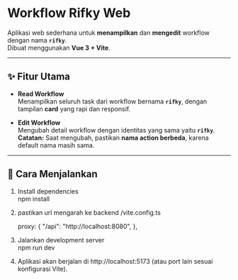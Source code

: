 # Workflow Rifky Web

Aplikasi web sederhana untuk **menampilkan** dan **mengedit** workflow dengan nama **`rifky`**.  
Dibuat menggunakan **Vue 3 + Vite**.

---

## ✨ Fitur Utama

- **Read Workflow**  
  Menampilkan seluruh task dari workflow bernama **`rifky`**, dengan tampilan **card** yang rapi dan responsif.

- **Edit Workflow**  
  Mengubah detail workflow dengan identitas yang sama yaitu **`rifky`**.  
  **Catatan:** Saat mengubah, pastikan **nama action berbeda**, karena default nama masih sama.

---

## 🚀 Cara Menjalankan

1. Install dependencies  
   npm install
2. pastikan url mengarah ke backend /vite.config.ts

   proxy: {
   "/api": "http://localhost:8080",
   },

3. Jalankan development server  
   npm run dev

4. Aplikasi akan berjalan di http://localhost:5173 (atau port lain sesuai konfigurasi Vite).
